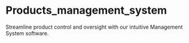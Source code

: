 # Products_management_system
Streamline product control and oversight with our intuitive Management System software.

